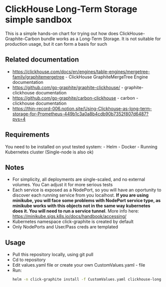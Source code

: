 # ClickHouse Long-Term Storage simple sandbox
This is a simple hands-on chart for trying out how does ClickHouse-Graphite-Carbon bundle works as a Long-Term Storage. It is not suitable for production usage, but it can form a basis for such

## Related documentation
- https://clickhouse.com/docs/en/engines/table-engines/mergetree-family/graphitemergetree - ClickHouse GraphiteMergeTree Engine documentation
- https://github.com/go-graphite/graphite-clickhouse/ - graphite-clickhouse documentation
- https://github.com/go-graphite/carbon-clickhouse - carbon - clickhouse documentation
- https://thin-record-006.notion.site/Using-Clickhouse-as-long-term-storage-for-Prometheus-449b1c3a0a8b4cdb90b7352f807d6487?pvs=4

## Requirements
You need to be installed on yout tested system:
    - Helm
    - Docker
    - Running Kubernetes cluster (Single-node is also ok)

 ## Notes
 - For simplicity, all deployments are single-scaled, and no external volumes. You Can adjust it for more serious tests
 - Each service is exposed as a NodePort, so you will have an oportunity to discover each running service from you localhost. **If you are using minikube, you will face some problems with NodePort service type, as minikube works with this objects not in the same way kubernetes does it. You will need to run a service tunnel**. More info here: https://minikube.sigs.k8s.io/docs/handbook/accessing/
 - Kubernetes namespace click-graphite is created by default
 - Only NodePorts and User/Pass creds are templated

## Usage
- Pull this repository locally, using git pull
- Cd to repository
- Edit values.yaml file or create your own CustomValues.yaml - file
- Run: 
    ```bash
    helm -n click-graphite install -f CustomValues.yaml clickhouse-longstorage .
    ```